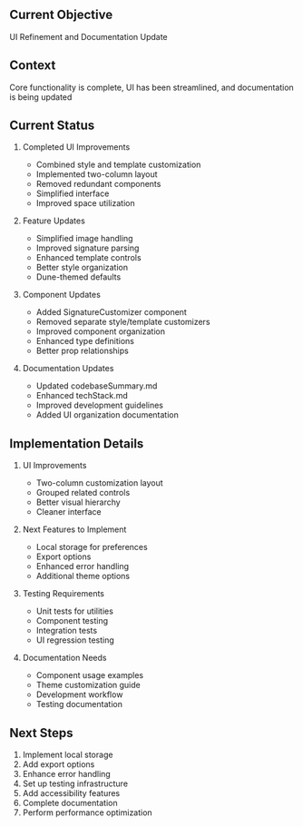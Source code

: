 ## Current Objective
UI Refinement and Documentation Update

## Context
Core functionality is complete, UI has been streamlined, and documentation is being updated

## Current Status
1. Completed UI Improvements
   - Combined style and template customization
   - Implemented two-column layout
   - Removed redundant components
   - Simplified interface
   - Improved space utilization

2. Feature Updates
   - Simplified image handling
   - Improved signature parsing
   - Enhanced template controls
   - Better style organization
   - Dune-themed defaults

3. Component Updates
   - Added SignatureCustomizer component
   - Removed separate style/template customizers
   - Improved component organization
   - Enhanced type definitions
   - Better prop relationships

4. Documentation Updates
   - Updated codebaseSummary.md
   - Enhanced techStack.md
   - Improved development guidelines
   - Added UI organization documentation

## Implementation Details
1. UI Improvements
   - Two-column customization layout
   - Grouped related controls
   - Better visual hierarchy
   - Cleaner interface

2. Next Features to Implement
   - Local storage for preferences
   - Export options
   - Enhanced error handling
   - Additional theme options

3. Testing Requirements
   - Unit tests for utilities
   - Component testing
   - Integration tests
   - UI regression testing

4. Documentation Needs
   - Component usage examples
   - Theme customization guide
   - Development workflow
   - Testing documentation

## Next Steps
1. Implement local storage
2. Add export options
3. Enhance error handling
4. Set up testing infrastructure
5. Add accessibility features
6. Complete documentation
7. Perform performance optimization
